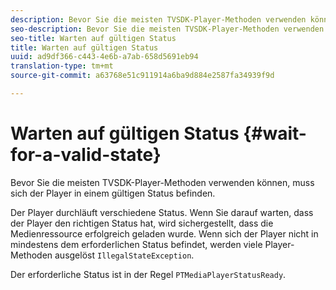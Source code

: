 ```yaml
---
description: Bevor Sie die meisten TVSDK-Player-Methoden verwenden können, muss sich der Player in einem gültigen Status befinden.
seo-description: Bevor Sie die meisten TVSDK-Player-Methoden verwenden können, muss sich der Player in einem gültigen Status befinden.
seo-title: Warten auf gültigen Status
title: Warten auf gültigen Status
uuid: ad9df366-c443-4e6b-a7ab-658d5691eb94
translation-type: tm+mt
source-git-commit: a63768e51c911914a6ba9d884e2587fa34939f9d

---
```



# Warten auf gültigen Status {#wait-for-a-valid-state}

Bevor Sie die meisten TVSDK-Player-Methoden verwenden können, muss sich der Player in einem gültigen Status befinden.

Der Player durchläuft verschiedene Status. Wenn Sie darauf warten, dass der Player den richtigen Status hat, wird sichergestellt, dass die Medienressource erfolgreich geladen wurde. Wenn sich der Player nicht in mindestens dem erforderlichen Status befindet, werden viele Player-Methoden ausgelöst `IllegalStateException`.

Der erforderliche Status ist in der Regel `PTMediaPlayerStatusReady`.
